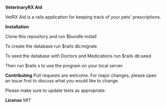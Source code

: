 **VeterinaryRX Aid**

VetRX Aid is a rails application for keeping track of your pets' prescriptions.
 
**Installation**

Clone this repository and run $bundle install

To create the database run $rails db:migrate

To seed the database with Doctors and Medications run $rails db:seed

Then run $rails s to use the program on your local server

**Contributing**
Pull requests are welcome. For major changes, please open an issue first to discuss what you would like to change.

Please make sure to update tests as appropriate.

**License**
MIT
